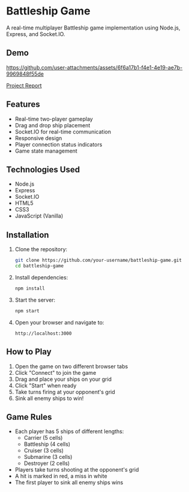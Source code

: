 # Battleship Game

A real-time multiplayer Battleship game implementation using Node.js, Express, and Socket.IO.

## Demo

https://github.com/user-attachments/assets/6f6a17b1-f4e1-4e19-ae7b-9969848f55de

[Project Report](Report.pdf)

## Features

- Real-time two-player gameplay
- Drag and drop ship placement
- Socket.IO for real-time communication
- Responsive design
- Player connection status indicators
- Game state management

## Technologies Used

- Node.js
- Express
- Socket.IO
- HTML5
- CSS3
- JavaScript (Vanilla)

## Installation

1. Clone the repository:
   ```bash
   git clone https://github.com/your-username/battleship-game.git
   cd battleship-game
   ```

2. Install dependencies:
   ```bash
   npm install
   ```

3. Start the server:
   ```bash
   npm start
   ```

4. Open your browser and navigate to:
   ```
   http://localhost:3000
   ```

## How to Play

1. Open the game on two different browser tabs 
2. Click "Connect" to join the game
3. Drag and place your ships on your grid
4. Click "Start" when ready
5. Take turns firing at your opponent's grid
6. Sink all enemy ships to win!

## Game Rules

- Each player has 5 ships of different lengths:
  - Carrier (5 cells)
  - Battleship (4 cells)
  - Cruiser (3 cells)
  - Submarine (3 cells)
  - Destroyer (2 cells)
- Players take turns shooting at the opponent's grid
- A hit is marked in red, a miss in white
- The first player to sink all enemy ships wins
